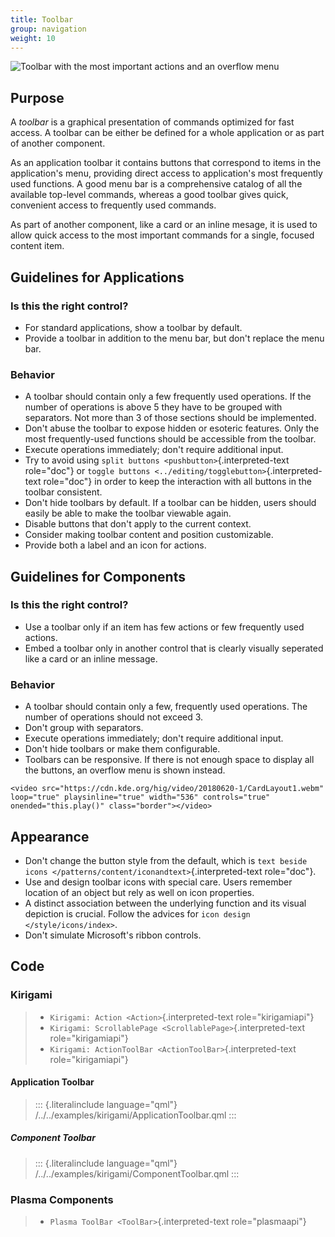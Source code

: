 ```yaml
---
title: Toolbar
group: navigation
weight: 10
---
```


![Toolbar with the most important actions and an overflow
menu](/hig/Toolbar1.png)

Purpose
-------

A *toolbar* is a graphical presentation of commands optimized for fast
access. A toolbar can be either be defined for a whole application or as
part of another component.

As an application toolbar it contains buttons that correspond to items
in the application\'s menu, providing direct access to application\'s
most frequently used functions. A good menu bar is a comprehensive
catalog of all the available top-level commands, whereas a good toolbar
gives quick, convenient access to frequently used commands.

As part of another component, like a card or an inline mesage, it is
used to allow quick access to the most important commands for a single,
focused content item.

Guidelines for Applications
---------------------------

### Is this the right control?

-   For standard applications, show a toolbar by default.
-   Provide a toolbar in addition to the menu bar, but don\'t replace
    the menu bar.

### Behavior

-   A toolbar should contain only a few frequently used operations. If
    the number of operations is above 5 they have to be grouped with
    separators. Not more than 3 of those sections should be implemented.
-   Don\'t abuse the toolbar to expose hidden or esoteric features. Only
    the most frequently-used functions should be accessible from the
    toolbar.
-   Execute operations immediately; don\'t require additional input.
-   Try to avoid using `split buttons <pushbutton>`{.interpreted-text
    role="doc"} or
    `toggle buttons <../editing/togglebutton>`{.interpreted-text
    role="doc"} in order to keep the interaction with all buttons in the
    toolbar consistent.
-   Don\'t hide toolbars by default. If a toolbar can be hidden, users
    should easily be able to make the toolbar viewable again.
-   Disable buttons that don\'t apply to the current context.
-   Consider making toolbar content and position customizable.
-   Provide both a label and an icon for actions.

Guidelines for Components
-------------------------

### Is this the right control?

-   Use a toolbar only if an item has few actions or few frequently used
    actions.
-   Embed a toolbar only in another control that is clearly visually
    seperated like a card or an inline message.

### Behavior

-   A toolbar should contain only a few, frequently used operations. The
    number of operations should not exceed 3.
-   Don\'t group with separators.
-   Execute operations immediately; don\'t require additional input.
-   Don\'t hide toolbars or make them configurable.
-   Toolbars can be responsive. If there is not enough space to display
    all the buttons, an overflow menu is shown instead.

```{=html}
<video src="https://cdn.kde.org/hig/video/20180620-1/CardLayout1.webm" loop="true" playsinline="true" width="536" controls="true" onended="this.play()" class="border"></video>
```
Appearance
----------

-   Don\'t change the button style from the default, which is
    `text beside icons </patterns/content/iconandtext>`{.interpreted-text
    role="doc"}.
-   Use and design toolbar icons with special care. Users remember
    location of an object but rely as well on icon properties.
-   A distinct association between the underlying function and its
    visual depiction is crucial. Follow the advices for `icon design
    </style/icons/index>`.
-   Don\'t simulate Microsoft\'s ribbon controls.

Code
----

### Kirigami

> -   `Kirigami: Action <Action>`{.interpreted-text role="kirigamiapi"}
> -   `Kirigami: ScrollablePage <ScrollablePage>`{.interpreted-text
>     role="kirigamiapi"}
> -   `Kirigami: ActionToolBar <ActionToolBar>`{.interpreted-text
>     role="kirigamiapi"}

#### Application Toolbar

> ::: {.literalinclude language="qml"}
> /../../examples/kirigami/ApplicationToolbar.qml
> :::

##### Component Toolbar

> ::: {.literalinclude language="qml"}
> /../../examples/kirigami/ComponentToolbar.qml
> :::

### Plasma Components

> -   `Plasma ToolBar <ToolBar>`{.interpreted-text role="plasmaapi"}
